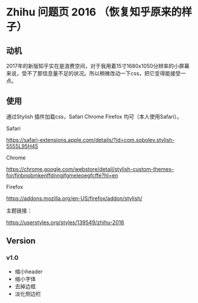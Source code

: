# Zhihu 问题页 2016 （恢复知乎原来的样子）

## 动机

2017年的新版知乎实在是浪费空间，对于我用着15寸1680x1050分辨率的小屏幕来说，受不了那信息量不足的状况。所以稍微改动一下css，把它变得能接受一点。

## 使用

通过Stylish 插件加载css，Safari Chrome Firefox 均可（本人使用Safari）。

Safari

https://safari-extensions.apple.com/details/?id=com.sobolev.stylish-5555L95H45

Chrome

https://chrome.google.com/webstore/detail/stylish-custom-themes-for/fjnbnpbmkenffdnngjfgmeleoegfcffe?hl=en

Firefox

https://addons.mozilla.org/en-US/firefox/addon/stylish/



主题链接：

https://userstyles.org/styles/139549/zhihu-2016



## Version

### v1.0

* 缩小header
* 缩小字体
* 去掉边框
* 淡化侧边栏

